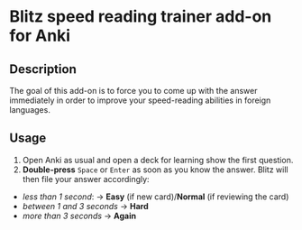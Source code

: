 # Blitz speed reading trainer add-on for Anki
## Description
The goal of this add-on is to force you to come up with the answer immediately in order to improve your speed-reading abilities in foreign languages.
## Usage
1. Open Anki as usual and open a deck for learning show the first question.
2. **Double-press** `Space` or `Enter` as soon as you know the answer. Blitz will then file your answer accordingly:

* _less than 1 second_: -> **Easy** (if new card)/**Normal** (if reviewing the card)
* _between 1 and 3 seconds_ -> **Hard**
* _more than 3 seconds_ -> **Again**
